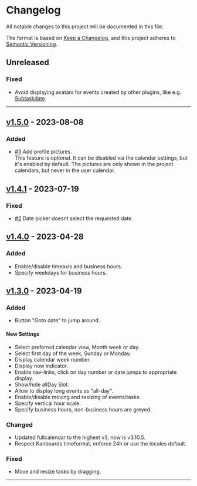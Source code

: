 # Changelog

All notable changes to this project will be documented in this file.

The format is based on [Keep a Changelog](https://keepachangelog.com/en/1.0.0/),
and this project adheres to [Semantic Versioning](https://semver.org/spec/v2.0.0.html).

## Unreleased

### Fixed

- Avoid displaying avatars for events created by other plugins, like e.g. [Subtaskdate](https://github.com/eSkiSo/Subtaskdate).

---
## [v1.5.0](https://codeberg.org/abu/Calendar/releases/tag/v1.5.0) - 2023-08-08

### Added

- [#3](https://codeberg.org/abu/Calendar/issues/3) Add profile pictures.  
This feature is optional. It can be disabled via the calendar settings, but it's enabled by default.
The pictures are only shown in the project calendars, but never in the user calendar.

## [v1.4.1](https://codeberg.org/abu/Calendar/releases/tag/v1.4.1) - 2023-07-19

### Fixed

- [#2](https://codeberg.org/abu/Calendar/issues/2) Date picker doesnt select the requested date.

## [v1.4.0](https://codeberg.org/abu/Calendar/releases/tag/v1.4.0) - 2023-04-28

### Added

- Enable/disable timeaxis and business hours.
- Specify weekdays for business hours.

## [v1.3.0](https://codeberg.org/abu/Calendar/releases/tag/v1.3.0) - 2023-04-19

### Added

- Button "Goto date" to jump around.

#### New Settings

- Select preferred calendar view, Month week or day.
- Select first day of the week, Sunday or Monday.
- Display calendar week number.
- Display now indicator.
- Enable nav-links, click on day number or date jumps to appropriate display.
- Show/hide allDay Slot.
- Allow to display long events as "all-day".
- Enable/disable moving and resizing of events/tasks.
- Specify vertical hour scale.
- Specify business hours, non-business hours are greyed.

### Changed

- Updated fullcalendar to the highest v3, now is v3.10.5.
- Respect Kanboards timeformat, enforce 24h or use the locales default.

### Fixed

- Move and resize tasks by dragging.

---

